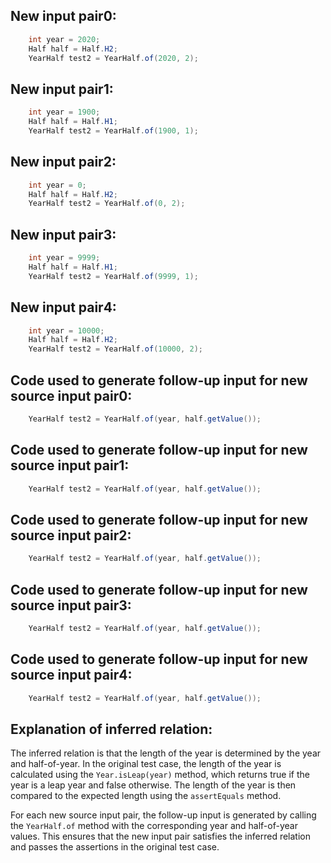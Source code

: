 ## New input pair0:
```java
    int year = 2020;
    Half half = Half.H2;
    YearHalf test2 = YearHalf.of(2020, 2);
```

## New input pair1:
```java
    int year = 1900;
    Half half = Half.H1;
    YearHalf test2 = YearHalf.of(1900, 1);
```

## New input pair2:
```java
    int year = 0;
    Half half = Half.H2;
    YearHalf test2 = YearHalf.of(0, 2);
```

## New input pair3:
```java
    int year = 9999;
    Half half = Half.H1;
    YearHalf test2 = YearHalf.of(9999, 1);
```

## New input pair4:
```java
    int year = 10000;
    Half half = Half.H2;
    YearHalf test2 = YearHalf.of(10000, 2);
```

## Code used to generate follow-up input for new source input pair0:
```java
    YearHalf test2 = YearHalf.of(year, half.getValue());
```

## Code used to generate follow-up input for new source input pair1:
```java
    YearHalf test2 = YearHalf.of(year, half.getValue());
```

## Code used to generate follow-up input for new source input pair2:
```java
    YearHalf test2 = YearHalf.of(year, half.getValue());
```

## Code used to generate follow-up input for new source input pair3:
```java
    YearHalf test2 = YearHalf.of(year, half.getValue());
```

## Code used to generate follow-up input for new source input pair4:
```java
    YearHalf test2 = YearHalf.of(year, half.getValue());
```

## Explanation of inferred relation:
The inferred relation is that the length of the year is determined by the year and half-of-year. In the original test case, the length of the year is calculated using the `Year.isLeap(year)` method, which returns true if the year is a leap year and false otherwise. The length of the year is then compared to the expected length using the `assertEquals` method.

For each new source input pair, the follow-up input is generated by calling the `YearHalf.of` method with the corresponding year and half-of-year values. This ensures that the new input pair satisfies the inferred relation and passes the assertions in the original test case.
